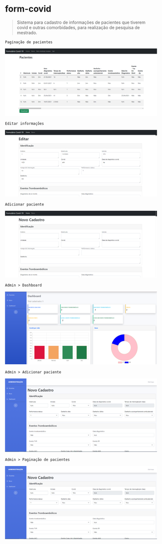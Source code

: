 # form-covid

> Sistema para cadastro de informações de pacientes que tiverem covid e outras comorbidades, para realização de pesquisa de mestrado.

```
Paginação de pacientes
```

![](https://github.com/jonatasgama/form-covid/blob/main/img/print.png)

```
Editar informações
```

![](https://github.com/jonatasgama/form-covid/blob/main/img/print2.png)

```
Adicionar paciente
```

![](https://github.com/jonatasgama/form-covid/blob/main/img/print3.png)

```
Admin > Dashboard
```

![](https://github.com/jonatasgama/form-covid/blob/main/img/admin/dash.png)

```
Admin > Adicionar paciente
```

![](https://github.com/jonatasgama/form-covid/blob/main/img/admin/novo.png)

```
Admin > Paginação de pacientes
```

![](https://github.com/jonatasgama/form-covid/blob/main/img/admin/novo.png)
